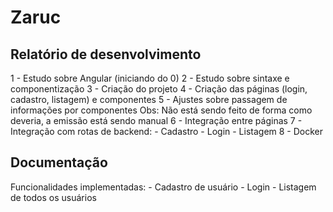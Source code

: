 # Zaruc

## Relatório de desenvolvimento

1 - Estudo sobre Angular (iniciando do 0)
2 - Estudo sobre sintaxe e componentização
3 - Criação do projeto
4 - Criação das páginas (login, cadastro, listagem) e componentes
5 - Ajustes sobre passagem de informações por componentes
Obs: Não está sendo feito de forma como deveria, a emissão está sendo manual
6 - Integração entre páginas
7 - Integração com rotas de backend:
    - Cadastro
    - Login
    - Listagem
8 - Docker

## Documentação

Funcionalidades implementadas:
    - Cadastro de usuário
    - Login
    - Listagem de todos os usuários